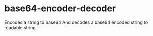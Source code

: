 # base64-encoder-decoder
Encodes a string to base64
And decodes a base64 encoded string to readable string.
